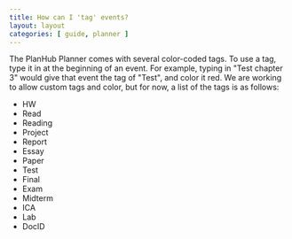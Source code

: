 ```yaml
---
title: How can I 'tag' events?
layout: layout
categories: [ guide, planner ]
---
```


The PlanHub Planner comes with several color-coded tags. To use a tag, type it in at the beginning of an event. For example, typing in "Test chapter 3" would give that event the tag of "Test", and color it red. We are working to allow custom tags and color, but for now, a list of the tags is as follows:

* HW
* Read
* Reading
* Project
* Report
* Essay
* Paper
* Test
* Final
* Exam
* Midterm
* ICA
* Lab 
* DocID
